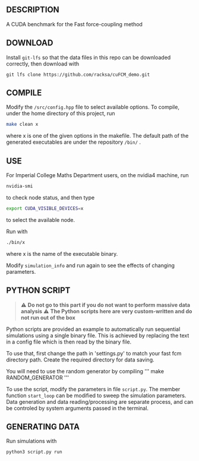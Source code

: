 ## DESCRIPTION

A CUDA benchmark for the Fast force-coupling method

## DOWNLOAD
Install `git-lfs` so that the data files in this repo can be downloaded correctly, then download with
```
git lfs clone https://github.com/racksa/cuFCM_demo.git
```

## COMPILE
Modify the `/src/config.hpp` file to select available options. To compile, under the home directory of this project, run
```bash
make clean x
```
where x is one of the given options in the makefile. The default path of the generated executables are under the repository `/bin/` .

## USE
For Imperial College Maths Department users, on the nvidia4 machine, run

```bash
nvidia-smi
```
to check node status, and then type

```bash
export CUDA_VISIBLE_DEVICES=x
```

to select the available node. 

Run with

```bash
./bin/x
```
where x is the name of the executable binary.

Modify `simulation_info` and run again to see the effects of changing parameters.


## PYTHON SCRIPT
> :warning: **Do not go to this part if you do not want to perform massive data analysis**
> :warning: **The Python scripts here are very custom-written and do not run out of the box**

Python scripts are provided an example to automatically run sequential simulations using a single binary file. This is achieved by replacing the text in a config file which is then read by the binary file.

To use that, first change the path in 'settings.py' to match your fast fcm directory path. Create the required directory for data saving. 

You will need to use the random generator by compiling
''' make RANDOM_GENERATOR
'''

To use the script, modify the parameters in file `script.py`. The member function `start_loop` can be modified to sweep the simulation parameters. Data generation and data reading/processing are separate process, and can be controled by system arguments passed in the terminal.


## GENERATING DATA
Run simulations with
```bash
python3 script.py run
```
